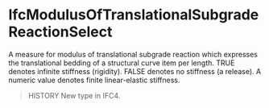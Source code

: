 # IfcModulusOfTranslationalSubgradeReactionSelect

A measure for modulus of translational subgrade reaction which expresses the translational bedding of a structural curve item per length. TRUE denotes infinite stiffness (rigidity). FALSE denotes no stiffness (a release). A numeric value denotes finite linear-elastic stiffness.<!-- end of definition -->

> HISTORY  New type in IFC4.
